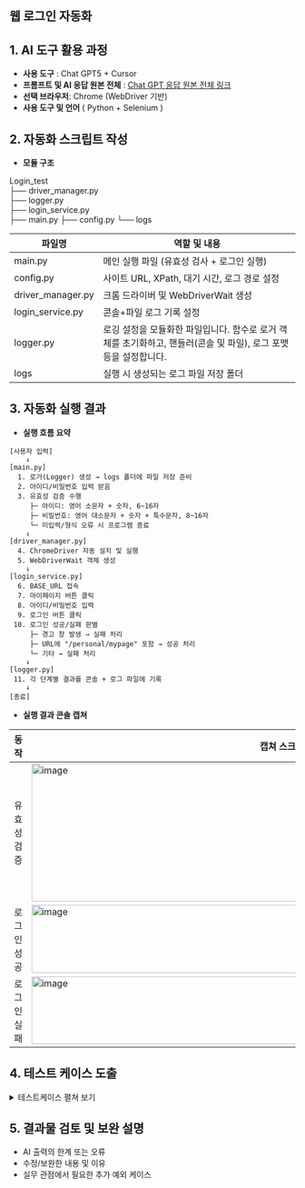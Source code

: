## 웹 로그인 자동화

## 1. AI 도구 활용 과정
* **사용 도구** : Chat GPT5 + Cursor
* **프롬프트 및 AI 응답 원본 전체** : [Chat GPT 응답 원본 전체 링크](https://chatgpt.com/share/689df4fc-1438-8000-be2b-627eb8dc7fd0)  
* **선택 브라우저**: Chrome (WebDriver 기반)
* **사용 도구 및 언어** ( Python + Selenium )

## 2. 자동화 스크립트 작성
* **모듈 구조**

Login_test  
├── driver_manager.py  
├── logger.py  
├── login_service.py  
├── main.py 
├── config.py
└── logs

| 파일명 | 역할 및 내용 |
| ------ | ------ |
|main.py|메인 실행 파일 (유효성 검사 + 로그인 실행)|
|config.py |사이트 URL, XPath, 대기 시간, 로그 경로 설정|
|driver_manager.py|크롬 드라이버 및 WebDriverWait 생성|
|login_service.py|콘솔+파일 로그 기록 설정|
|logger.py|로깅 설정을 모듈화한 파일입니다. 함수로 로거 객체를 초기화하고, 핸들러(콘솔 및 파일), 로그 포맷 등을 설정합니다.|
|logs|실행 시 생성되는 로그 파일 저장 폴더|


## 3. 자동화 실행 결과

* **실행 흐름 요약**
```
[사용자 입력]
    ↓
[main.py]
  1. 로거(Logger) 생성 → logs 폴더에 파일 저장 준비
  2. 아이디/비밀번호 입력 받음
  3. 유효성 검증 수행
     ├─ 아이디: 영어 소문자 + 숫자, 6~16자
     ├─ 비밀번호: 영어 대소문자 + 숫자 + 특수문자, 8~16자
     └─ 미입력/형식 오류 시 프로그램 종료
    ↓
[driver_manager.py]
  4. ChromeDriver 자동 설치 및 실행
  5. WebDriverWait 객체 생성
    ↓
[login_service.py]
  6. BASE_URL 접속
  7. 마이페이지 버튼 클릭
  8. 아이디/비밀번호 입력
  9. 로그인 버튼 클릭
 10. 로그인 성공/실패 판별
     ├─ 경고 창 발생 → 실패 처리
     ├─ URL에 "/personal/mypage" 포함 → 성공 처리
     └─ 기타 → 실패 처리
    ↓
[logger.py]
 11. 각 단계별 결과를 콘솔 + 로그 파일에 기록
    ↓
[종료]
```


* **실행 결과 콘솔 캡쳐**

|동작|캡쳐 스크린샷|
| ------ | ------ |
|유효성 검증|<img width="765" height="243" alt="image" src="https://github.com/user-attachments/assets/bd4e5091-3f6f-4a05-864f-45df67926985" />|
|로그인 성공|<img width="511" height="120" alt="image" src="https://github.com/user-attachments/assets/a421ac0f-8012-432b-8966-dce5cd8dd2bb" />|
|로그인 실패|<img width="897" height="119" alt="image" src="https://github.com/user-attachments/assets/246e8904-dcc4-446d-8d58-07ea028db5ff" />|



</details>


## 4. 테스트 케이스 도출

<details><summary>테스트케이스 펼쳐 보기</summary>
ㅇㅇ
</details>

## 5. 결과물 검토 및 보완 설명

* AI 출력의 한계 또는 오류    
* 수정/보완한 내용 및 이유   
* 실무 관점에서 필요한 추가 예외 케이스    
